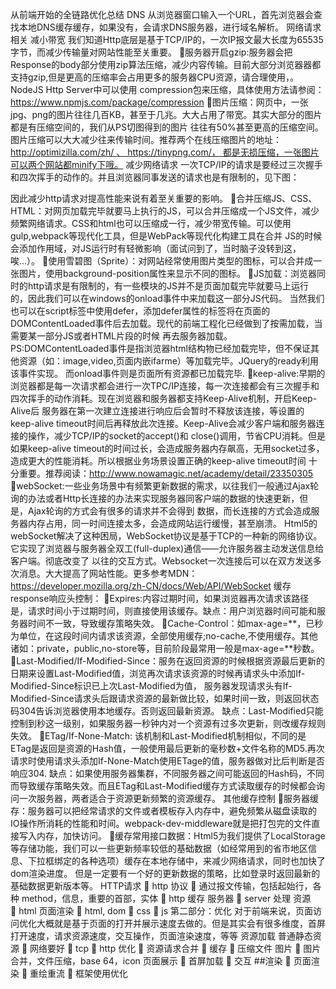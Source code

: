 从前端开始的全链路优化总结
DNS
从浏览器窗口输入一个URL，首先浏览器会查找本地DNS缓存缓存，如果没有，会请求DNS服务器，进行域名解析。
网络请求相关
减小带宽
我们知道Http底层是基于TCP/IP的，一次IP报文最大长度为65535字节，而减少传输量对网站性能至关重要。
服务器开启gzip:服务器会把Response的body部分使用zip算法压缩，减少内容传输。目前大部分浏览器器都支持gzip,但是更高的压缩率会占用更多的服务器CPU资源，请合理使用，。 NodeJS Http Server中可以使用 compression包来压缩，具体使用方法请参阅：https://www.npmjs.com/package/compression
图片压缩：网页中，一张jpg、png的图片往往几百KB，甚至于几兆。大大占用了带宽。其实大部分的图片都是有压缩空间的，我们从PS切图得到的图片 往往有50%甚至更高的压缩空间。图片压缩可以大大减少往来传输时间。推荐两个在线压缩图片的地址：http://optimizilla.com/zh/ 、 https://tinypng.com/， 都是无损压缩，一张图片可以两个网站都minify下哦。
减少网络请求
一次TCP/IP的请求是要经过三次握手和四次挥手的动作的。并且浏览器同事发送的请求也是有限制的，见下图：

因此减少http请求对提高性能来说有着至关重要的影响。
合并压缩JS、CSS、HTML：对网页加载完毕就要马上执行的JS，可以合并压缩成一个JS文件，减少频繁网络请求。CSS和html也可以压缩成一行，减少带宽传输。可以使用gulp,webpack等现代化工具，但是WebPack等现代化构建工具在合并 JS的时候会添加作用域，对JS运行时有轻微影响（面试问到了，当时脑子没转到这，唉...）。
使用雪碧图（Sprite）：对网站经常使用图片类型的图标，可以合并成一张图片，使用background-position属性来显示不同的图标。
JS加载：浏览器同时的http请求是有限制的，有一些模块的JS并不是页面加载完毕就要马上运行的，因此我们可以在windows的onload事件中来加载这一部分JS代码。 当然我们也可以在script标签中使用defer，添加defer属性的标签将在页面的DOMContentLoaded事件后去加载。现代的前端工程化已经做到了按需加载，当需要某一部分JS或者HTML片段的时候 再去服务器加载。 PS:DOMContentLoaded事件是指浏览器html结构物已经加载完毕，但不保证其他资源（如：image,video,页面内嵌ifarme）等加载完毕。JQuery的ready利用该事件实现。 而onload事件则是页面所有资源都已加载完毕.
keep-alive:早期的浏览器都是每一次请求都会进行一次TPC/IP连接，每一次连接都会有三次握手和四次挥手的动作消耗。现在浏览器和服务器都支持Keep-Alive机制，开启Keep-Alive后 服务器在第一次建立连接进行响应后会暂时不释放该连接，等设置的keep-alive timeout时间后再释放此次连接。Keep-Alive会减少客户端和服务器连接的操作，减少TCP/IP的socket的accept()和 close()调用，节省CPU消耗。但是如果keep-alive timeout的时间过长，会造成服务器内存飙高，无用socket过多，造成更大的性能消耗。所以根据业务场景设置正确的keep-alive timeout时间 十分重要。推荐阅读：http://www.nowamagic.net/academy/detail/23350305
webSocket:一些业务场景中有频繁更新数据的需求，以往我们一般通过Ajax轮询的办法或者Http长连接的办法来实现服务器同客户端的数据的快速更新，但是，Ajax轮询的方式会有很多的请求并不会得到 数据，而长连接的方式会造成服务器内存占用，同一时间连接太多，会造成网站运行缓慢，甚至崩溃。 Html5的webSocket解决了这种困局，WebSocket协议是基于TCP的一种新的网络协议。它实现了浏览器与服务器全双工(full-duplex)通信——允许服务器主动发送信息给客户端。彻底改变了 以往的交互方式。Websocket一次连接后可以在双方发送多次消息。大大提高了网站性能。更多参考MDN：https://developer.mozilla.org/zh-CN/docs/Web/API/WebSocket
缓存
response响应头控制：
Expires:内容过期时间，如果浏览器再次请求该路径是，请求时间小于过期时间，则直接使用该缓存。缺点：用户浏览器时间可能和服务器时间不一致，导致缓存策略失效。
Cache-Control：如max-age=**，已秒为单位，在这段时间内请求该资源，全部使用缓存;no-cache,不使用缓存。其他诸如：private，public,no-store等，目前阶段最常用一般是max-age=**秒数。
Last-Modified/If-Modified-Since：服务在返回资源的时候根据资源最后更新的日期来设置Last-Modified值，浏览再次请求该资源的时候再请求头中添加If-Modified-Since标识已上次Last-Modified为值， 服务器发现请求头有If-Modified-Since请求头后跟请求资源的最新做比较，如果时间一致，则返回状态码304告诉浏览器使用本地缓存。否则返回最新资源。 缺点：Last-Modified只能控制到秒这一级别，如果服务器一秒钟内对一个资源有过多次更新，则改缓存规则失效。
ETag/If-None-Match: 该机制和Last-Modified机制相似，不同的是ETag是返回是资源的Hash值，一般使用最后更新的毫秒数+文件名称的MD5.再次请求时使用请求头添加If-None-Match使用ETage的值，服务器做对比后判断是否响应304. 缺点：如果使用服务器集群，不同服务器之间可能返回的Hash码，不同而导致缓存策略失效。而且ETag和Last-Modified缓存方式读取缓存的时候都会询问一次服务器，两者适合于资源更新频繁的资源缓存。
其他缓存控制
服务器缓存：服务器可以把经常请求的文件或者模板存入内存中，避免频繁从磁盘读取的IO操作所消耗的性能和时间。webpack-dev-middleware就是把打包完的文件直接写入内存，加快访问。
缓存常用接口数据：Html5为我们提供了LocalStorage等存储功能，我们可以一些更新频率较低的基础数据（如经常用到的省市地区信息、下拉框绑定的各种选项）缓存在本地存储中，来减少网络请求，同时也加快了dom渲染进度。 但是一定要有一个好的更新数据的策略，比如登录时返回最新的基础数据更新版本等。
HTTP请求
 http 协议
 通过报文传输，包括起始行，各种 method，信息，重要的首部，实体
 http 缓存
服务器
 server 处理
资源
 html
页面渲染
 html, dom
 css
 js
第二部分：优化
对于前端来说，页面访问优化大概就是基于页面的打开并展示速度去做的。但是其实会有很多维度，首屏打开速度，请求资源速度，交互操作，页面渲染速度，等等
资源加载
普通静态资源
 网络要好
 tcp
 http 优化
 资源请求合并
 缓存
 压缩文件
图片
 图片合并，文件压缩，base 64，icon
页面展示
 首屏加载
 交互
##渲染
 页面渲染
 重绘重流
 框架使用优化
